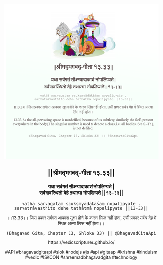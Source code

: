 <img src="../../asset/BG_13_33.png"/>
<center><h2>||श्रीमद्‍भगवद्‍-गीता १३.३३||</h2>
<h3>यथा सर्वगतं सौक्ष्म्यादाकाशं नोपलिप्यते |<br/>सर्वत्रावस्थितो देहे तथात्मा नोपलिप्यते ||१३-३३||</h3>
<pre>yathā sarvagataṃ saukṣmyādākāśaṃ nopalipyate .<br/>sarvatrāvasthito dehe tathātmā nopalipyate ||13-33||</pre>
<p>।।13.33।। जिस प्रकार सर्वगत आकाश सूक्ष्म होने के कारण लिप्त नहीं होता, उसी प्रकार सर्वत्र देह में स्थित आत्मा लिप्त नहीं होता।।</p>
<pre>(Bhagavad Gita, Chapter 13, Shloka 33) || @BhagavadGitaApi</pre><p>https://vedicscriptures.github.io/</p><p>#API #bhagavadgitaapi #slok #nodejs #js #api #gitaapi #krishna #hinduism #vedic #ISKCON #shreemadbhagavadgita #technology</p></center>